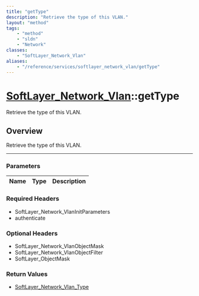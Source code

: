 ```yaml
---
title: "getType"
description: "Retrieve the type of this VLAN."
layout: "method"
tags:
    - "method"
    - "sldn"
    - "Network"
classes:
    - "SoftLayer_Network_Vlan"
aliases:
    - "/reference/services/softlayer_network_vlan/getType"
---
```

# [SoftLayer_Network_Vlan](/reference/services/SoftLayer_Network_Vlan)::getType

Retrieve the type of this VLAN.


## Overview 
Retrieve the type of this VLAN.

-----

### Parameters 
|Name | Type | Description |
| --- | --- | --- |


### Required Headers
* SoftLayer_Network_VlanInitParameters
* authenticate


### Optional Headers
* SoftLayer_Network_VlanObjectMask
* SoftLayer_Network_VlanObjectFilter
* SoftLayer_ObjectMask

### Return Values
* <a href='/reference/datatypes/SoftLayer_Network_Vlan_Type'>SoftLayer_Network_Vlan_Type </a>




